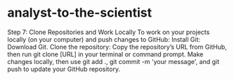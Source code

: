 # analyst-to-the-scientist
Step 7: Clone Repositories and Work Locally
To work on your projects locally (on your computer) and push changes to GitHub:
Install Git: Download Git.
Clone the repository: Copy the repository’s URL from GitHub, then run git clone [URL] in your terminal or command prompt.
Make changes locally, then use git add ., git commit -m 'your message', and git push to update your GitHub repository.
